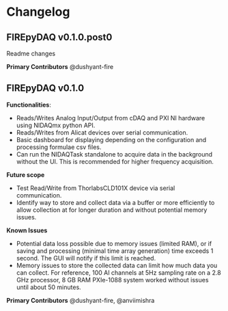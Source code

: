 # Changelog

## FIREpyDAQ v0.1.0.post0
Readme changes

**Primary Contributors**
@dushyant-fire

## FIREpyDAQ v0.1.0
**Functionalities**:
- Reads/Writes Analog Input/Output from cDAQ and PXI NI hardware using NIDAQmx python API.
- Reads/Writes from Alicat devices over serial communication.
- Basic dashboard for displaying depending on the configuration and processing formulae csv files.
- Can run the NIDAQTask standalone to acquire data in the background without the UI. This is recommended for higher frequency acquisition.

**Future scope**
- Test Read/Write from ThorlabsCLD101X device via serial communication.
- Identify way to store and collect data via a buffer or more efficiently to allow collection at for longer duration and without potential memory issues.

**Known Issues**
- Potential data loss possible due to memory issues (limited RAM), or if saving and processing (minimal time array generation) time exceeds 1 second. The GUI will notify if this limit is reached.
- Memory issues to store the collected data can limit how much data you can collect. For reference, 100 AI channels at 5Hz sampling rate on a 2.8 GHz processor, 8 GB RAM PXIe-1088 system worked without issues until about 50 minutes.

**Primary Contributors**
@dushyant-fire, @anviimishra